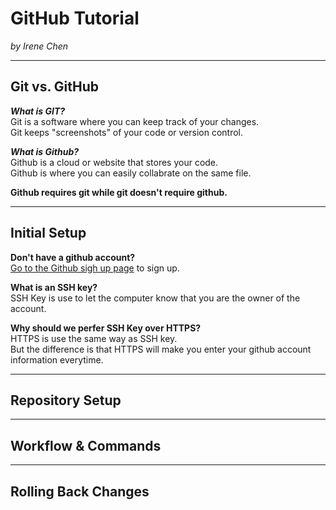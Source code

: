 # GitHub Tutorial

_by Irene Chen_

---
## Git vs. GitHub

**_What is GIT?_**  
Git is a software where you can keep track of your changes.  
Git keeps "screenshots" of your code or version control. 

**_What is Github?_**  
Github is a cloud or website that stores your code.  
Github is where you can easily collabrate on the same file.  

**Github requires git while git doesn't require github.**

---
## Initial Setup

**Don't have a github account?**  
[Go to the Github sigh up page](https://github.com/) to sign up.

**What is an SSH key?**  
SSH Key is use to let the computer know that you are the owner of the account.  

**Why should we perfer SSH Key over HTTPS?**  
HTTPS is use the same way as SSH key.  
But the difference is that HTTPS will make you enter your github account information everytime.

---
## Repository Setup



---
## Workflow & Commands



---
## Rolling Back Changes
